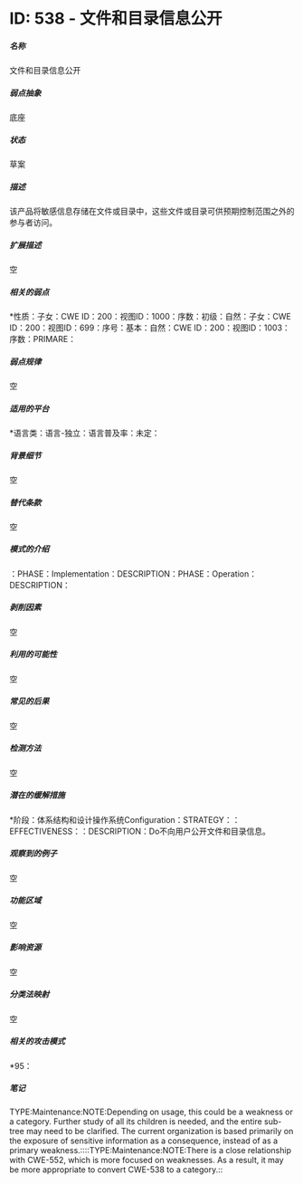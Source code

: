 # ID: 538 - 文件和目录信息公开
<h5>名称</h5>文件和目录信息公开
<h5>弱点抽象</h5>底座
<h5>状态</h5>草案
<h5>描述</h5>该产品将敏感信息存储在文件或目录中，这些文件或目录可供预期控制范围之外的参与者访问。
<h5>扩展描述</h5>空
<h5>相关的弱点</h5>*性质：子女：CWE ID：200：视图ID：1000：序数：初级：自然：子女：CWE ID：200：视图ID：699：序号：基本：自然：CWE ID：200：视图ID：1003：序数：PRIMARE：
<h5>弱点规律</h5>空
<h5>适用的平台</h5>*语言类：语言-独立：语言普及率：未定：
<h5>背景细节</h5>空
<h5>替代条款</h5>空
<h5>模式的介绍</h5>：PHASE：Implementation：DESCRIPTION：PHASE：Operation：DESCRIPTION：
<h5>剥削因素</h5>空
<h5>利用的可能性</h5>空
<h5>常见的后果</h5>空
<h5>检测方法</h5>空
<h5>潜在的缓解措施</h5>*阶段：体系结构和设计操作系统Configuration：STRATEGY：：EFFECTIVENESS：：DESCRIPTION：Do不向用户公开文件和目录信息。
<h5>观察到的例子</h5>空
<h5>功能区域</h5>空
<h5>影响资源</h5>空
<h5>分类法映射</h5>空
<h5>相关的攻击模式</h5>*95：
<h5>笔记</h5>TYPE:Maintenance:NOTE:Depending on usage, this could be a weakness or a category. Further study of all its children is needed, and the entire sub-tree may need to be clarified. The current organization is based primarily on the exposure of sensitive information as a consequence, instead of as a primary weakness.::::TYPE:Maintenance:NOTE:There is a close relationship with CWE-552, which is more focused on weaknesses. As a result, it may be more appropriate to convert CWE-538 to a category.::

